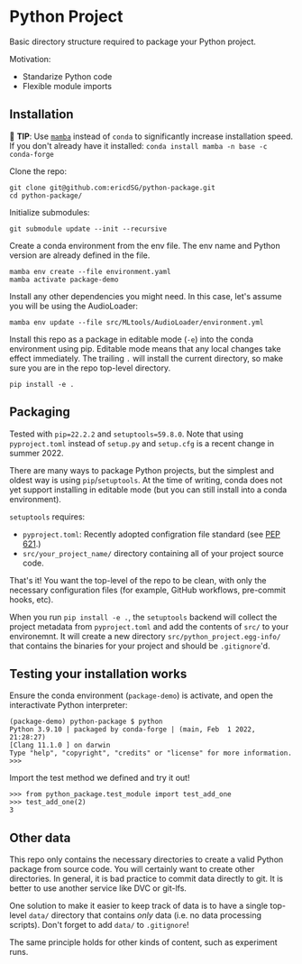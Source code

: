 # Python Project

Basic directory structure required to package your Python project.

Motivation:
- Standarize Python code
- Flexible module imports

## Installation

:rocket: **TIP**: Use [`mamba`](https://github.com/mamba-org/mamba) instead
of `conda` to significantly increase installation speed. If you don't already
have it installed: `conda install mamba -n base -c conda-forge`

Clone the repo:

```
git clone git@github.com:ericdSG/python-package.git
cd python-package/
```

Initialize submodules:

```
git submodule update --init --recursive
```

Create a conda environment from the env file. The env name and
Python version are already defined in the file.

```
mamba env create --file environment.yaml
mamba activate package-demo
```

Install any other dependencies you might need. In this case, let's assume
you will be using the AudioLoader:

```
mamba env update --file src/MLtools/AudioLoader/environment.yml
```

Install this repo as a package in editable mode (`-e`) into the conda 
environment using pip. Editable mode means that any local changes take effect
immediately. The trailing `.` will install the current directory, so make sure
you are in the repo top-level directory.

```
pip install -e .
```

## Packaging

Tested with `pip=22.2.2` and `setuptools=59.8.0`. Note that using
`pyproject.toml` instead of `setup.py` and `setup.cfg` is a recent change in
summer 2022.

There are many ways to package Python projects, but the simplest and oldest way
is using `pip`/`setuptools`. At the time of writing, conda does not yet support
installing in editable mode (but you can still install into a conda
environment).

`setuptools` requires:
- `pyproject.toml`: Recently adopted configration file standard (see 
[PEP 621](https://peps.python.org/pep-0621/).)
- `src/your_project_name/` directory containing all of your project source
code.

That's it! You want the top-level of the repo to be clean, with only the
necessary configuration files (for example, GitHub workflows, pre-commit hooks,
etc).

When you run `pip install -e .`, the `setuptools` backend will collect the
project metadata from `pyproject.toml` and add the contents of `src/` to your
environemnt. It will create a new directory `src/python_project.egg-info/`
that contains the binaries for your project and should be `.gitignore`'d.

## Testing your installation works

Ensure the conda environment (`package-demo`) is activate, and open the
interactivate Python interpreter:

```
(package-demo) python-package $ python
Python 3.9.10 | packaged by conda-forge | (main, Feb  1 2022, 21:28:27)
[Clang 11.1.0 ] on darwin
Type "help", "copyright", "credits" or "license" for more information.
>>> 
```

Import the test method we defined and try it out!

```
>>> from python_package.test_module import test_add_one
>>> test_add_one(2)
3
```

## Other data

This repo only contains the necessary directories to create a valid Python
package from source code. You will certainly want to create other directories.
In general, it is bad practice to commit data directly to git. It is better to
use another service like DVC or git-lfs.

One solution to make it easier to keep track of data is to have a single
top-level `data/` directory that contains _only_ data (i.e. no data processing
scripts). Don't forget to add `data/` to `.gitignore`!

The same principle holds for other kinds of content, such as experiment runs.
